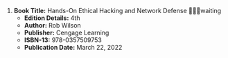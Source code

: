 1. **Book Title:** Hands-On Ethical Hacking and Network Defense 📒🔐🚫waiting  
   - **Edition Details:** 4th  
   - **Author:** Rob Wilson  
   - **Publisher:** Cengage Learning  
   - **ISBN-13:** 978-0357509753  
   - **Publication Date:** March 22, 2022
